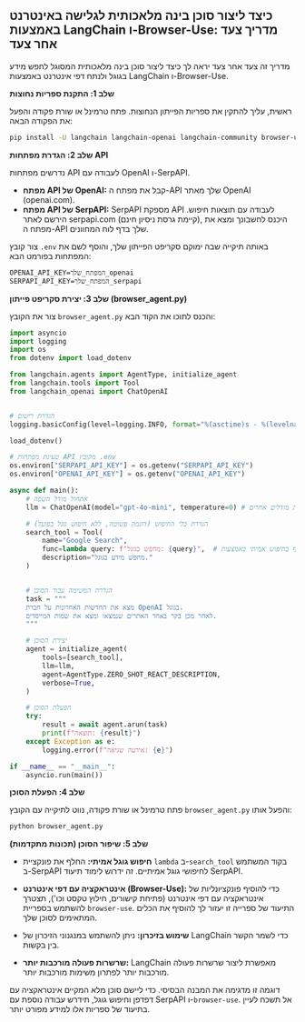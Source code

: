## כיצד ליצור סוכן בינה מלאכותית לגלישה באינטרנט באמצעות LangChain ו-Browser-Use: מדריך צעד אחר צעד

מדריך זה צעד אחר צעד יראה לך כיצד ליצור סוכן בינה מלאכותית המסוגל לחפש מידע בגוגל ולנתח דפי אינטרנט באמצעות LangChain ו-Browser-Use.

**שלב 1: התקנת ספריות נחוצות**

ראשית, עליך להתקין את ספריות הפייתון הנחוצות. פתח טרמינל או שורת פקודה והפעל את הפקודה הבאה:

```bash
pip install -U langchain langchain-openai langchain-community browser-use python-dotenv serpapi google-search-results numexpr
```

**שלב 2: הגדרת מפתחות API**

נדרשים מפתחות API לעבודה עם OpenAI ו-SerpAPI.

* **מפתח API של OpenAI:** קבל את מפתח ה-API שלך מאתר OpenAI (openai.com).
* **מפתח API של SerpAPI:** SerpAPI מספקת API לעבודה עם תוצאות חיפוש. הירשם לאתר serpapi.com (קיימת גרסת ניסיון חינם), היכנס לחשבונך ומצא את מפתח ה-API שלך בדף לוח המחוונים.

צור קובץ `.env` באותה תיקייה שבה ימוקם סקריפט הפייתון שלך, והוסף לשם את המפתחות בפורמט הבא:

```
OPENAI_API_KEY=המפתח_שלך_openai
SERPAPI_API_KEY=המפתח_שלך_serpapi
```

**שלב 3: יצירת סקריפט פייתון (browser_agent.py)**

צור את הקובץ `browser_agent.py` והכנס לתוכו את הקוד הבא:

```python
import asyncio
import logging
import os
from dotenv import load_dotenv

from langchain.agents import AgentType, initialize_agent
from langchain.tools import Tool
from langchain_openai import ChatOpenAI


# הגדרת רישום
logging.basicConfig(level=logging.INFO, format="%(asctime)s - %(levelname)s - %(message)s")

load_dotenv()

# טעינת מפתחות API מקובץ .env
os.environ["SERPAPI_API_KEY"] = os.getenv("SERPAPI_API_KEY")
os.environ["OPENAI_API_KEY"] = os.getenv("OPENAI_API_KEY")

async def main():
    # אתחול מודל השפה
    llm = ChatOpenAI(model="gpt-4o-mini", temperature=0) # ניתן לנסות מודלים אחרים

    # הגדרת כלי החיפוש (דוגמה פשוטה, ללא חיפוש גוגל בפועל)
    search_tool = Tool(
        name="Google Search",
        func=lambda query: f"מחפש בגוגל: {query}",  # החלף בחיפוש אמיתי באמצעות SerpAPI במידת הצורך
        description="מחפש מידע בגוגל."
    )


    # הגדרת המשימה עבור הסוכן
    task = """
    מצא את החדשות האחרונות על חברת OpenAI בגוגל.
    לאחר מכן בקר באחד האתרים שנמצאו ומצא את שמות המייסדים.
    """

    # יצירת הסוכן
    agent = initialize_agent(
        tools=[search_tool],
        llm=llm,
        agent=AgentType.ZERO_SHOT_REACT_DESCRIPTION,
        verbose=True,
    )

    # הפעלת הסוכן
    try:
        result = await agent.arun(task)
        print(f"תוצאה: {result}")
    except Exception as e:
        logging.error(f"אירעה שגיאה: {e}")

if __name__ == "__main__":
    asyncio.run(main())
```

**שלב 4: הפעלת הסוכן**

פתח טרמינל או שורת פקודה, נווט לתיקייה עם הקובץ `browser_agent.py` והפעל אותו:

```bash
python browser_agent.py
```

**שלב 5: שיפור הסוכן (תכונות מתקדמות)**

* **חיפוש גוגל אמיתי:** החלף את פונקציית `lambda` ב-`search_tool` בקוד המשתמש ב-SerpAPI לחיפושי גוגל אמיתיים. זה ידרוש לימוד תיעוד SerpAPI.

* **אינטראקציה עם דפי אינטרנט (Browser-Use):** כדי להוסיף פונקציונליות של אינטראקציה עם דפי אינטרנט (פתיחת קישורים, חילוץ טקסט וכו'), תצטרך להשתמש בספריית `browser-use`. התיעוד של ספרייה זו יעזור לך להוסיף את הכלים המתאימים לסוכן שלך.

* **שימוש בזיכרון:** ניתן להשתמש במנגנוני הזיכרון של LangChain כדי לשמר הקשר בין בקשות.

* **שרשרות פעולה מורכבות יותר:** LangChain מאפשרת ליצור שרשרות פעולה מורכבות יותר לפתרון משימות מורכבות יותר.


דוגמה זו מדגימה את המבנה הבסיסי. כדי ליישם סוכן מלא המקיים אינטראקציה עם דפדפן וחיפוש גוגל, תידרש עבודה נוספת עם SerpAPI ו-`browser-use`. אל תשכח לעיין בתיעוד של ספריות אלו למידע מפורט יותר.
